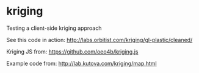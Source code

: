 # kriging
Testing a client-side kriging approach

See this code in action: http://labs.orbitist.com/kriging/gl-plastic/cleaned/

Kriging JS from: https://github.com/oeo4b/kriging.js

Example code from: http://lab.kutova.com/kriging/map.html
